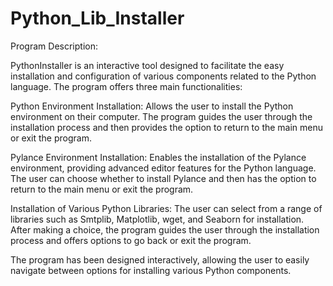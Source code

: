 # Python_Lib_Installer

Program Description:

PythonInstaller is an interactive tool designed to facilitate the easy installation and configuration of various components related to the Python language. The program offers three main functionalities:

Python Environment Installation:
Allows the user to install the Python environment on their computer. The program guides the user through the installation process and then provides the option to return to the main menu or exit the program.

Pylance Environment Installation:
Enables the installation of the Pylance environment, providing advanced editor features for the Python language. The user can choose whether to install Pylance and then has the option to return to the main menu or exit the program.

Installation of Various Python Libraries:
The user can select from a range of libraries such as Smtplib, Matplotlib, wget, and Seaborn for installation. After making a choice, the program guides the user through the installation process and offers options to go back or exit the program.

The program has been designed interactively, allowing the user to easily navigate between options for installing various Python components.
